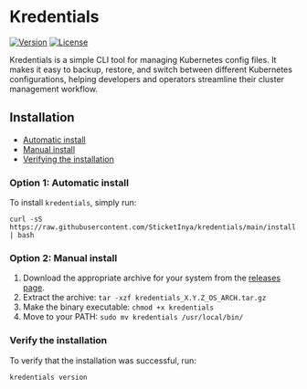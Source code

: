 # Kredentials
[![Version](https://img.shields.io/github/v/release/sticketinya/kredentials?include_prereleases&sort=semver)](https://github.com/sticketinya/kredentials/releases)
[![License](https://img.shields.io/github/license/sticketinya/kredentials)](https://github.com/sticketinya/kredentials/blob/main/LICENSE)

Kredentials is a simple CLI tool for managing Kubernetes config files. It makes it easy to backup, restore, and switch between different Kubernetes configurations, helping developers and operators streamline their cluster management workflow.

## Installation
- [Automatic install](#option-1-automatic-install)
- [Manual install](#option-2-manual-install)
- [Verifying the installation](#verify-the-installation)

### Option 1: Automatic install
To install `kredentials`, simply run:

```shell
curl -sS https://raw.githubusercontent.com/SticketInya/kredentials/main/install.sh | bash
```

### Option 2: Manual install
1. Download the appropriate archive for your system from the [releases page](https://github.com/SticketInya/kredentials/releases/).
2. Extract the archive: `tar -xzf kredentials_X.Y.Z_OS_ARCH.tar.gz`
3. Make the binary executable: `chmod +x kredentials`
4. Move to your PATH: `sudo mv kredentials /usr/local/bin/`

### Verify the installation
To verify that the installation was successful, run:
```shell
kredentials version
```
